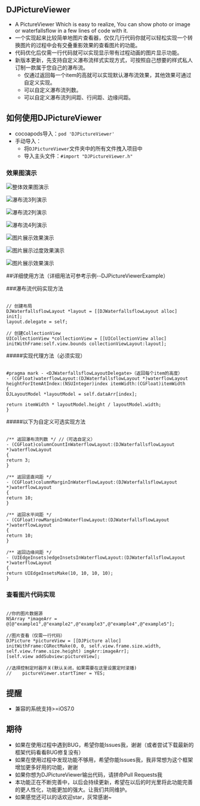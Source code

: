 ## DJPictureViewer
* A PictureViewer Which is easy to realize, You can show photo or image or waterfallsflow in 
a few lines of code with it.
* 一个实现起来比较简单地图片查看器，仅仅几行代码你就可以轻松实现一个转换图片的过程中会有交叠重影效果的查看图片的功能。
* 代码优化后仅需一行代码就可以实现显示带有过程动画的图片显示功能。
* 新版本更新，先支持自定义瀑布流样式实现方式，可按照自己想要的样式私人订制一款属于您自己的瀑布流。
    * 仅通过返回每一个item的高就可以实现默认瀑布流效果，其他效果可通过自定义实现。
    * 可以自定义瀑布流列数。
    * 可以自定义瀑布流列间距、行间距、边缘间距。

## <a id="如何使用DJPictureViewer"></a>如何使用DJPictureViewer
* cocoapods导入：`pod 'DJPictureViewer'`
* 手动导入：
    * 将`DJPictureViewer`文件夹中的所有文件拽入项目中
    * 导入主头文件：`#import "DJPictureViewer.h"`

### 效果图演示

![整体效果图演示](https://github.com/djliu328/DJPictureViewer/raw/master/image/DJPictureViewer.gif)

![瀑布流3列演示](https://github.com/djliu328/DJPictureViewer/raw/master/image/waterfullsflow/waterfullsflowthree.png)

![瀑布流2列演示](https://github.com/djliu328/DJPictureViewer/raw/master/image/waterfullsflow/waterfullsflowtwo.png)

![瀑布流4列演示](https://github.com/djliu328/DJPictureViewer/raw/master/image/waterfullsflow/waterfullsflowfour.png)

![图片展示效果演示](https://github.com/djliu328/DJPictureViewer/raw/master/image/pictureView/pictureviewhead.png)

![图片展示过度效果演示](https://github.com/djliu328/DJPictureViewer/raw/master/image/pictureView/pictureviewmid.png)

![图片展示效果演示](https://github.com/djliu328/DJPictureViewer/raw/master/image/pictureView/pictureviewfoot.png)

##详细使用方法（详细用法可参考示例--DJPictureViewerExample）

###瀑布流代码实现方法

```objc

// 创建布局
DJWaterfallsflowLayout *layout = [[DJWaterfallsflowLayout alloc] init];
layout.delegate = self;

// 创建CollectionView
UICollectionView *collectionView = [[UICollectionView alloc] initWithFrame:self.view.bounds collectionViewLayout:layout];

```
#####实现代理方法（必须实现）

```objc

#pragma mark - <DJWaterfallsflowLayoutDelegate>（返回每个item的高度）
- (CGFloat)waterflowLayout:(DJWaterfallsflowLayout *)waterflowLayout heightForItemAtIndex:(NSUInteger)index itemWidth:(CGFloat)itemWidth
{
DJLayoutModel *layoutModel = self.dataArr[index];

return itemWidth * layoutModel.height / layoutModel.width;
}

```
#####以下为自定义可选实现方法

```objc

/** 返回瀑布流列数 */ //（可选自定义）
- (CGFloat)columnCountInWaterflowLayout:(DJWaterfallsflowLayout *)waterflowLayout
{
return 3;
}

/** 返回竖直间距 */
- (CGFloat)columnMarginInWaterflowLayout:(DJWaterfallsflowLayout *)waterflowLayout
{
return 10;
}

/** 返回水平间距 */
- (CGFloat)rowMarginInWaterflowLayout:(DJWaterfallsflowLayout *)waterflowLayout
{
return 10;
}

/** 返回边缘间距 */
- (UIEdgeInsets)edgeInsetsInWaterflowLayout:(DJWaterfallsflowLayout *)waterflowLayout
{
return UIEdgeInsetsMake(10, 10, 10, 10);
}

```


### 查看图片代码实现

```objc

//你的图片数据源
NSArray *imageArr = @[@"example1",@"example2",@"example3",@"example4",@"example5"];

//图片查看（仅需一行代码）
DJPicture *pictureView = [[DJPicture alloc] initWithFrame:CGRectMake(0, 0, self.view.frame.size.width, self.view.frame.size.height) imgArr:imageArr];
[self.view addSubview:pictureView];

//选择控制定时器开关(默认关闭，如果需要在这里设置定时滚播)
//    pictureViewer.startTimer = YES;

```

## 提醒
* 兼容的系统支持>=iOS7.0

## <a id="期待"></a>期待
* 如果在使用过程中遇到BUG，希望你能Issues我，谢谢（或者尝试下载最新的框架代码看看BUG修复没有）
* 如果在使用过程中发现功能不够用，希望你能Issues我，我非常想为这个框架增加更多好用的功能，谢谢
* 如果你想为DJPictureViewer输出代码，请拼命Pull Requests我
* 本功能正在不断完善中，以后会持续更新，希望在以后的时光里将此功能完善的更人性化，功能更加的强大。让我们共同维护。
* 如果感觉还可以的话欢迎star，灰常感谢~
